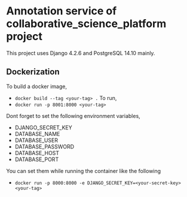 # Annotation service of collaborative_science_platform project

This project uses Django 4.2.6 and PostgreSQL 14.10 mainly.

## Dockerization

To build a docker image, 
 - `docker build --tag <your-tag> .`
To run,
 - `docker run -p 8001:8000 <your-tag>`

Dont forget to set the following environment variables,
- DJANGO_SECRET_KEY
- DATABASE_NAME
- DATABASE_USER
- DATABASE_PASSWORD
- DATABASE_HOST
- DATABASE_PORT

You can set them while running the container like the following
- `docker run -p 8000:8000 -e DJANGO_SECRET_KEY=<your-secret-key> <your-tag>`

